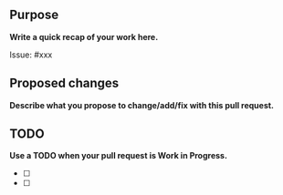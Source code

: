 ## Purpose

**Write a quick recap of your work here.**

Issue: #xxx

## Proposed changes

**Describe what you propose to change/add/fix with this pull request.**

## TODO

**Use a TODO when your pull request is Work in Progress.**

- [ ]
- [ ]
